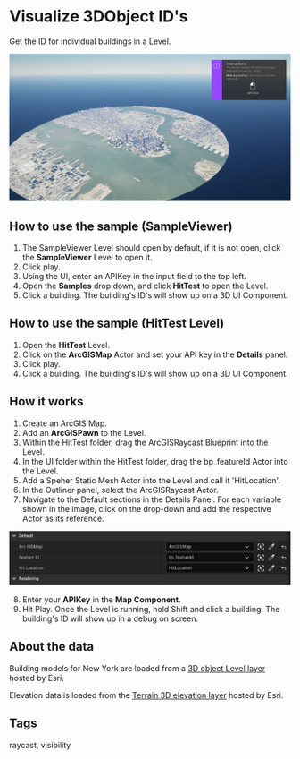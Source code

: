 # Visualize 3DObject ID's

Get the ID for individual buildings in a Level.

![Image of HitTest](HitTest.png)

## How to use the sample (SampleViewer)

1. The SampleViewer Level should open by default, if it is not open, click the **SampleViewer** Level to open it.
2. Click play.
3. Using the UI, enter an APIKey in the input field to the top left. 
4. Open the **Samples** drop down, and click **HitTest** to open the Level.
5. Click a building. The building's ID's will show up on a 3D UI Component.

## How to use the sample (HitTest Level)

1. Open the **HitTest** Level.
2. Click on the **ArcGISMap** Actor and set your API key in the **Details** panel. 
3. Click play.
4. Click a building. The building's ID's will show up on a 3D UI Component.

## How it works

1. Create an ArcGIS Map.
2. Add an **ArcGISPawn** to the Level.
3. Within the HitTest folder, drag the ArcGISRaycast Blueprint into the Level.
4. In the UI folder within the HitTest folder, drag the bp_featureId Actor into the Level.
5. Add a Speher Static Mesh Actor into the Level and call it 'HitLocation'.
6. In the Outliner panel, select the ArcGISRaycast Actor.
7. Navigate to the Default sections in the Details Panel. For each variable shown in the image, click on the drop-down and add the respective Actor as its reference.

![Image of Variables](RaycastComponent.png)

8. Enter your **APIKey** in the **Map Component**.
9. Hit Play. Once the Level is running, hold Shift and click a building. The building's ID will show up in a debug on screen. 

## About the data

Building models for New York are loaded from a [3D object Level layer](https://tiles.arcgis.com/tiles/z2tnIkrLQ2BRzr6P/arcgis/rest/services/New_York_LoD2_3D_Buildings/LevelServer/layers/0) hosted by Esri.

Elevation data is loaded from the [Terrain 3D elevation layer](https://www.arcgis.com/home/item.html?id=7029fb60158543ad845c7e1527af11e4) hosted by Esri.

## Tags

raycast, visibility
